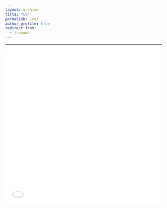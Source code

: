 ```yaml
---
layout: archive
title: "CV"
permalink: /cv/
author_profile: true
redirect_from:
  - /resume
---
```


------

<iframe src="/files/cv_azriel_fidzlie.pdf" width="100%" height="500" frameborder="no" border="0" marginwidth="0" marginheight="0"></iframe>
